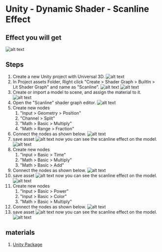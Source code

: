 # Unity - Dynamic Shader - Scanline Effect

## Effect you will get

![alt text](gif-1.gif)

## Steps

1. Create a new Unity project with Universal 3D.
![alt text](image-4.png)
1. In Project assets Folder, Right click "Create > Shader Graph > BuiltIn > Lit Shader Graph" and name as "Scanline".
![alt text](image.png)
![alt text](image-1.png)
1. Create or import a model to scene, and assign the material to it.
![alt text](image-6.png)
1. Open the "Scanline" shader graph editor.
![alt text](image-7.png)
1. Create new nodes
    1. "Input > Geometry > Position"
    1. "Channel > Split"
    1. "Math > Basic > Multiply"
    1. "Math > Range > Fraction"
1. Connect the nodes as shown below.
![alt text](image-8.png)
1. save asset
![alt text](image-9.png)
now you can see the scanline effect on the model.
![alt text](image-10.png)
1. Create new nodes
    1. "Input > Basic > Time"
    1. "Math > Basic > Multiply"
    1. "Math > Basic > Add"
1. Connect the nodes as shown below.
![alt text](image-11.png)
1. save asset
![alt text](image-9.png)
now you can see the scanline effect on the model.
![alt text](gif.gif)
1. Create new nodes
    1. "Input > Basic > Power"
    1. "Input > Basic > Color"
    1. "Math > Basic > Multiply"
1. Connect the nodes as shown below.
![alt text](image-12.png)
1. save asset
![alt text](image-9.png)
now you can see the scanline effect on the model.
![alt text](gif-1.gif)

## materials

1. [Unity Package](Scanline.unitypackage)